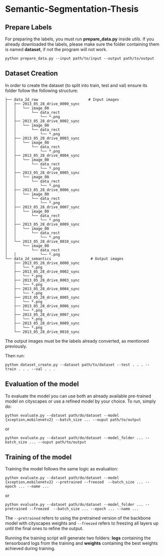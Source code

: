 # Semantic-Segmentation-Thesis

## Prepare Labels

For preparing the labels, you must run __prepare_data.py__ inside *utils*.
If you already downloaded the labels, please make sure the folder containing them is named __dataset__, if not the program will not work.

```
python prepare_data.py --input path/to/input --output path/to/output
```

## Dataset Creation

In order to create the dataset (to split into train, test and val) ensure its folder follow the following structure:

```
├── data_2d_raw                       # Input images
│   ├── 2013_05_28_drive_0000_sync
│   │   └── image_00
│   │       └── data_rect
│   │           └── *.png
│   ├── 2013_05_28_drive_0002_sync
│   │   └── image_00
│   │       └── data_rect
│   │           └── *.png
│   ├── 2013_05_28_drive_0003_sync
│   │   └── image_00
│   │       └── data_rect
│   │           └── *.png
│   ├── 2013_05_28_drive_0004_sync
│   │   └── image_00
│   │       └── data_rect
│   │           └── *.png
│   ├── 2013_05_28_drive_0005_sync
│   │   └── image_00
│   │       └── data_rect
│   │           └── *.png
│   ├── 2013_05_28_drive_0006_sync
│   │   └── image_00
│   │       └── data_rect
│   │           └── *.png
│   ├── 2013_05_28_drive_0007_sync
│   │   └── image_00
│   │       └── data_rect
│   │           └── *.png
│   ├── 2013_05_28_drive_0009_sync
│   │   └── image_00
│   │       └── data_rect
│   │           └── *.png
│   └── 2013_05_28_drive_0010_sync
│       └── image_00
│           └── data_rect
│   │           └── *.png
└── data_2d_semantics                  # Output images
    ├── 2013_05_28_drive_0000_sync
    │   └── *.png
    ├── 2013_05_28_drive_0002_sync
    │   └── *.png
    ├── 2013_05_28_drive_0003_sync
    │   └── *.png
    ├── 2013_05_28_drive_0004_sync
    │   └── *.png
    ├── 2013_05_28_drive_0005_sync
    │   └── *.png
    ├── 2013_05_28_drive_0006_sync
    │   └── *.png
    ├── 2013_05_28_drive_0007_sync
    │   └── *.png
    ├── 2013_05_28_drive_0009_sync
    │   └── *.png
    └── 2013_05_28_drive_0010_sync

```
The output images must be the labels already converted, as mentioned previously.

Then run:
```
python dataset_create.py --dataset path/to/dataset --test . . . --train . . . --val . . .
```

## Evaluation of the model

To evaluate the model you can use both an already available pre-trained model on cityscapes or use a refined model by your choice. To run, simply do:
```
python evaluate.py --dataset path/do/dataset --model {xception,mobilenetv2} --batch_size ... --ouput path/to/output
```

or

```
python evaluate.py --dataset path/do/dataset --model_folder ... --batch_size ... --ouput path/to/output
```

## Training of the model

Training the model follows the same logic as evaluation:

```
python evaluate.py --dataset path/do/dataset --model {xception,mobilenetv2} --pretrained --freezed  --batch_size ... --epoch ... --name ...
```

or

```
python evaluate.py --dataset path/do/dataset --model_folder ... --pretrained --freezed  --batch_size ... --epoch ... --name ...
```

The ```--pretrained``` refers to using the pretrained version of the backbone model with cityscapes weights and ```--freezed``` refers to freezing all layers up until the final ones to refine the output.

Running the training script will generate two folders: __logs__ containing the tensorboard logs from the training and __weights__ containing the best weights achieved during training.
